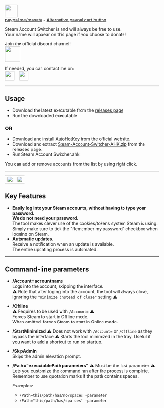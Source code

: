 <a href="https://www.paypal.me/masato/"><img src="https://raw.githubusercontent.com/lemasato/POE-Trades-Companion/master/others/Banners/Donate using PayPal.png" height=40></a> <!-- Paypal Banner -->  
[paypal.me/masato](https://www.paypal.me/masato) - [Alternative paypal cart button](https://www.paypal.com/cgi-bin/webscr?cmd=_s-xclick&hosted_button_id=BSWU76BLQBMCU)
    
Steam Account Switcher is and will always be free to use.  
Your name will appear on this page if you choose to donate!

Join the official discord channel!  
<a href="https://discord.gg/UMxqtfC"><img src="https://raw.githubusercontent.com/lemasato/POE-Trades-Companion/master/resources/imgs/Discord_big.png" height=50></a>

If needed, you can contact me on:  
<a href="https://discord.gg/UMxqtfC"><img src="https://raw.githubusercontent.com/lemasato/POE-Trades-Companion/master/resources/imgs/Discord_big.png" height=30></a>&nbsp;&nbsp;&nbsp;
<a href="https://www.reddit.com/user/lemasato/submitted/"><img src="https://raw.githubusercontent.com/lemasato/POE-Trades-Companion/master/resources/imgs/Reddit_big.png" height=30></a>  

***

## Usage

- Download the latest executable from the [releases page](https://github.com/lemasato/Steam-Account-Switcher/releases)
- Run the downloaded executable
### OR
- Download and install [AutoHotKey](https://autohotkey.com/download/) from the official website.  
- Download and extract [Steam-Account-Switcher-AHK.zip](https://github.com/lemasato/Steam-Account-Switcher/releases) from the releases page.  
- Run Steam Account Switcher.ahk  

You can add or remove accounts from the list by using right click.  

***

|                                                                                                              |                                                                                                                |
| ------------------------------------------------------------------------------------------------------------ | -------------------------------------------------------------------------------------------------------------- |
| <img src=https://raw.githubusercontent.com/lemasato/Steam-Account-Switcher/master/screenshots/interface.png> | <img src=https://raw.githubusercontent.com/lemasato/Steam-Account-Switcher/master/screenshots/interface-2.png> |

## Key Features  
- **Easily log into your Steam accounts, without having to type your password.**  
**We do not need your password.**  
The tool makes clever use of the cookies/tokens system Steam is using.  
Simply make sure to tick the "Remember my password" checkbox when logging on Steam.  
- **Automatic updates.**  
Receive a notification when an update is available.  
The entire updating process is automated.  

***

## Command-line parameters

- **/Account=accountname**  
    Logs into the account, skipping the interface.  
    ⚠ Note that after loging into the account, the tool will always close, ignoring the `"minimize instead of close"` setting ⚠

- **/Offline**  
    ⚠ Requires to be used with `/Account=` ⚠  
    Forces Steam to start in Offline mode.  
    When omitted, forces Steam to start in Online mode.  

- **/StartMinimized**
    ⚠ Does not work with `/Account=` or `/Offline` as they bypass the interface ⚠
    Starts the tool minimized in the tray. Useful if you want to add a shortcut to run on startup.

- **/SkipAdmin**  
    Skips the admin elevation prompt.

- **/Path="executablePath parameters"**
    ⚠ Must be the last parameter ⚠
    Lets you customize the command ran after the process is complete. Remember to use quotation marks if the path contains spaces.

    Examples:
    - `/Path=this/path/has/no/spaces -parameter`
    - `/Path="this/path/has/spa ces" -parameter`
